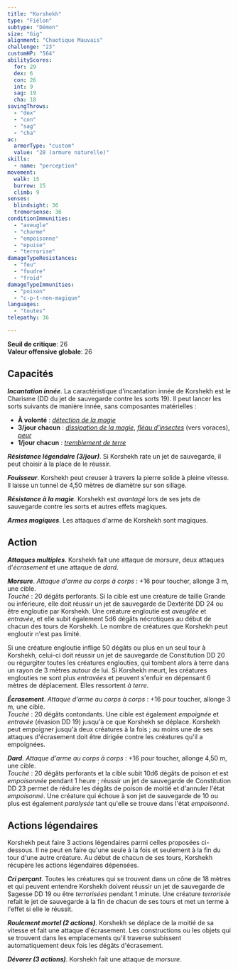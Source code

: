 ```yaml
---
title: "Korshekh"
type: "Fiélon"
subtype: "Démon"
size: "Gig"
alignment: "Chaotique Mauvais"
challenge: "23"
customHP: "564"
abilityScores:
  for: 29
  dex: 6
  con: 26
  int: 9
  sag: 19
  cha: 18
savingThrows:
  - "dex"
  - "con"
  - "sag"
  - "cha"
ac:
  armorType: "custom"
  value: "28 (armure naturelle)"
skills:
  - name: "perception"
movement:
  walk: 15
  burrow: 15
  climb: 9
senses:
  blindsight: 36
  tremorsense: 36
conditionImmunities:
  - "aveugle"
  - "charme"
  - "empoisonne"
  - "epuise"
  - "terrorise"
damageTypeResistances:
  - "feu"
  - "foudre"
  - "froid"
damageTypeImmunities:
  - "poison"
  - "c-p-t-non-magique"
languages:
  - "toutes"
telepathy: 36

---
```

**Seuil de critique**: 26        
**Valeur offensive globale**: 26     
## Capacités
_**Incantation innée**_. La caractéristique d'incantation innée de Korshekh est le Charisme (DD du jet de sauvegarde contre les sorts 19). Il peut lancer les sorts suivants de manière innée, sans composantes matérielles :
* **À volonté** : [_détection de la magie_](/grimoire/detection-de-la-magie/)
* **3/jour chacun** : [_dissipation de la magie_](/grimoire/dissipation-de-la-magie/), [_fléau d'insectes_](/grimoire/fleau-d-insectes/) (vers voraces), [_peur_](/grimoire/peur/)
* **1/jour chacun** : [_tremblement de terre_](/grimoire/tremblement-de-terre/)

_**Résistance légendaire (3/jour)**_. Si Korshekh rate un jet de sauvegarde, il peut choisir à la place de le réussir.

_**Fouisseur**_. Korshekh peut creuser à travers la pierre solide à pleine vitesse. Il laisse un tunnel de 4,50 mètres de diamètre sur son sillage.

_**Résistance à la magie**_. Korshekh est _avantagé_ lors de ses jets de sauvegarde contre les sorts et autres effets magiques.

_**Armes magiques**_. Les attaques d'arme de Korshekh sont magiques.

## Action
_**Attaques multiples**_. Korshekh fait une attaque de _morsure_, deux attaques d'_écrasement_ et une attaque de _dard_.

_**Morsure**_. _Attaque d'arme au corps à corps_ : +16 pour toucher, allonge 3 m, une cible.  
_Touché_ : 20 dégâts perforants. Si la cible est une créature de taille Grande ou inférieure, elle doit réussir un jet de sauvegarde de Dextérité DD 24 ou être engloutie par Korshekh. Une créature engloutie est _aveuglée_ et _entravée_, et elle subit également 5d6 dégâts nécrotiques au début de chacun des tours de Korshekh. Le nombre de créatures que Korshekh peut engloutir n'est pas limité.

Si une créature engloutie inflige 50 dégâts ou plus en un seul tour à Korshekh, celui-ci doit réussir un jet de sauvegarde de Constitution DD 20 ou régurgiter toutes les créatures englouties, qui tombent alors à terre dans un rayon de 3 mètres autour de lui. Si Korshekh meurt, les créatures englouties ne sont plus _entravées_ et peuvent s'enfuir en dépensant 6 mètres de déplacement. Elles ressortent _à terre_.

_**Écrasement**_. _Attaque d'arme au corps à corps_ : +16 pour toucher, allonge 3 m, une cible.  
_Touché_ : 20 dégâts contondants. Une cible est également _empoignée_ et _entravée_ (évasion DD 19) jusqu'à ce que Korshekh se déplace. Korshekh peut empoigner jusqu'à deux créatures à la fois ; au moins une de ses attaques d'écrasement doit être dirigée contre les créatures qu'il a empoignées.

_**Dard**_. _Attaque d'arme au corps à corps_ : +16 pour toucher, allonge 4,50 m, une cible.  
_Touché_ : 20 dégâts perforants et la cible subit 10d6 dégâts de poison et est _empoisonnée_ pendant 1 heure ; réussir un jet de sauvegarde de Constitution DD 23 permet de réduire les dégâts de poison de moitié et d'annuler l'état _empoisonné_. Une créature qui échoue à son jet de sauvegarde de 10 ou plus est également _paralysée_ tant qu'elle se trouve dans l'état _empoisonné_.

## Actions légendaires
Korshekh peut faire 3 actions légendaires parmi celles proposées ci-dessous. Il ne peut en faire qu'une seule à la fois et seulement à la fin du tour d'une autre créature. Au début de chacun de ses tours, Korshekh récupère les actions légendaires dépensées.

_**Cri perçant**_. Toutes les créatures qui se trouvent dans un cône de 18 mètres et qui peuvent entendre Korshekh doivent réussir un jet de sauvegarde de Sagesse DD 19 ou être _terrorisées_ pendant 1 minute. Une créature _terrorisée_ refait le jet de sauvegarde à la fin de chacun de ses tours et met un terme à l'effet si elle le réussit.

_**Roulement mortel (2 actions)**_. Korshekh se déplace de la moitié de sa vitesse et fait une attaque d'écrasement. Les constructions ou les objets qui se trouvent dans les emplacements qu'il traverse subissent automatiquement deux fois les dégâts d'écrasement.

_**Dévorer (3 actions)**_. Korshekh fait une attaque de _morsure_.
